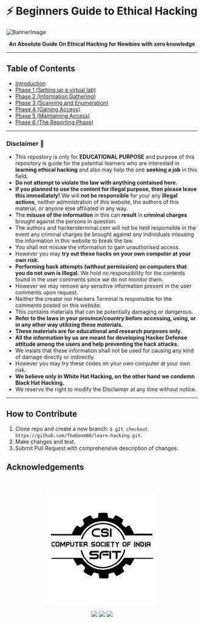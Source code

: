 # :zap: Beginners Guide to Ethical Hacking
 
<img src="https://img.freepik.com/free-photo/hacker-black-hoodie-holding-laptop-with-virtual-display-server-data-chart-bar-binary-code-world-map_9083-3031.jpg?size=800&ext=jpg" alt="BannerImage">
<p align="center">
    <b>An Absolute Guide On Ethical Hacking for Newbies with zero knowledge</b>
</p>

---

## Table of Contents

* <a href="Introduction.md">Introduction</a>
* <a href="Phase 1(Setting up a virtual lab).md">Phase 1 (Setting up a virtual lab)</a>
* <a href="Phase 2(Information Gathering).md">Phase 2 (Information Gathering)</a>
* <a href="Phase 3(Scanning and Enumeration).md">Phase 3 (Scanning and Enumeration)</a>
* <a href="Phase 4(Gaining Access).md">Phase 4 (Gaining Access)</a>
* <a href="Phase 5(Maintaining Access).md">Phase 5 (Maintaining Access)</a>
* <a href="Phase 6(The Reporting Phase).md">Phase 6 (The Reporting Phase)</a>

---

### Disclaimer :rotating_light:

- This repostory is only for **EDUCATIONAL PURPOSE** and purpose of this repository is guide for the potential learners who are interested in **learning ethical hacking** and also may help the one **seeking a job** in this field.
- **Do not attempt to violate the law with anything contained here.** 
- **If you planned to use the content for illegal purpose, then please leave this immediately!** We will **not be responsible** for your any **illegal actions**, neither administration of this website, the authors of this material, or anyone else affiliated in any way.
- The **misuse of the information** in this can **result** in **criminal charges** brought against the persons in question. 
- The authors and hackersterminal.com will not be held responsible in the event any criminal charges be brought against any individuals misusing the information in this website to break the law.
- You shall not misuse the information to gain unauthorised access. 
- However you may **try out these hacks on your own computer at your own risk.** 
- **Performing hack attempts (without permission) on computers that you do not own is illegal.** We hold no responsibility for the contents found in the user comments since we do not monitor them. 
- However we may remove any sensitive information present in the user comments upon request. 
- Neither the creator nor Hackers Terminal is responsible for the comments posted on this website.
- This contains materials that can be potentially damaging or dangerous. 
- **Refer to the laws in your province/country before accessing, using, or in any other way utilizing these materials.** 
- **These materials are for educational and research purposes only.**
- **All the information by us are meant for developing Hacker Defense attitude among the users and help preventing the hack attacks.**
- We insists that these information shall not be used for causing any kind of damage directly or indirectly. 
- However you may try these codes on your own computer at your own risk.
- **We believe only in White Hat Hacking, on the other hand we condemn Black Hat Hacking.**
- We reserve the right to modify the Disclaimer at any time without notice.

---

**How to Contribute**
---
1. Clone repo and create a new branch: `$ git checkout https://github.com/TheDoom80/learn-hacking.git`.
2. Make changes and test.
3. Submit Pull Request with comprehensive description of changes.

**Acknowledgements**
---

<br>
<p align="center">
  <a href="https://twitter.com/TheDoom80">
    <img src="https://raw.githubusercontent.com/CSI-SFIT/Getting-Started-With-Hacktoberfest/main/Images/CSI_Logo.png"
         alt="csi_logo" width="300" height="300">
  </a>
</p>

<div align="center">
  <a href="https://www.instagram.com/thedoom80/" target="_blank"><img src="https://img.icons8.com/fluent/48/000000/instagram-new.png"/></a>
  <a href="https://twitter.com/TheDoom80" target="_blank"><img src="https://img.icons8.com/fluent/48/000000/twitter.png"/></a>
  <a href="mailto: thedoomofficial80@gmail.com" target="_blank"><img src="https://img.icons8.com/fluent/48/000000/gmail.png"/></a>
  <!-- <a href="https://www.youtube.com/channel/UC7fiMWl2n3BXDQCKk3blUMA?sub_confirmation=1" target="_blank"><img src="https://img.icons8.com/color/48/000000/youtube-play.png"/></a>
  <a href="https://discord.gg/WRgX3WV" target="_blank"><img src="https://img.icons8.com/color/48/000000/discord-new-logo.png"/></a> -->
  
</div>
